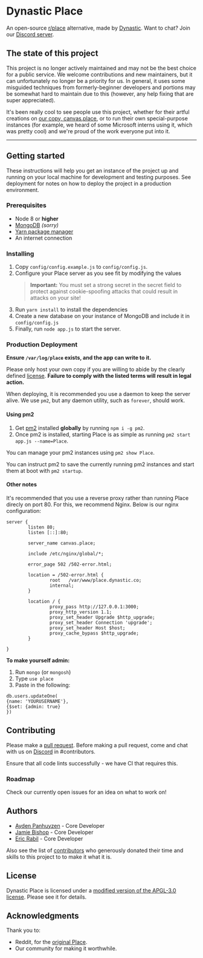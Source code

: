 # Dynastic Place

An open-source [r/place](https://reddit.com/r/place) alternative, made by [Dynastic](https://dynastic.co). Want to chat? Join our [Discord server](https://discord.gg/CgC8FTg).

## The state of this project
This project is no longer actively maintained and may not be the best choice for a public service. We welcome contributions and new maintainers, but it can unfortunately no longer be a priority for us. In general, it uses some misguided techniques from formerly-beginner developers and portions may be somewhat hard to maintain due to this (however, any help fixing that are super appreciated).

It's been really cool to see people use this project, whether for their artful creations on [our copy, canvas.place](https://canvas.place), or to run their own special-purpose instances (for example, we heard of some Microsoft interns using it, which was pretty cool) and we're proud of the work everyone put into it.

---

## Getting started

These instructions will help you get an instance of the project up and running on your local machine for development and testing purposes. See deployment for notes on how to deploy the project in a production environment.

### Prerequisites

* Node 8 or **higher**
* [MongoDB](https://www.mongodb.com) *(sorry)*
* [Yarn package manager](https://www.yarnpkg.com)
* An internet connection

### Installing

1. Copy `config/config.example.js` to `config/config.js`.
2. Configure your Place server as you see fit by modifying the values
   > **Important:** You must set a strong secret in the secret field to protect against cookie-spoofing attacks that could result in attacks on your site!
3. Run `yarn install` to install the dependencies
4. Create a new database on your instance of MongoDB and include it in `config/config.js`
5. Finally, run `node app.js` to start the server.

### Production Deployment

**Ensure `/var/log/place` exists, and the app can write to it.**

Please only host your own copy if you are willing to abide by the clearly defined [license](https://github.com/dynastic/place/blob/master/LICENSE). **Failure to comply with the listed terms will result in legal action.**

When deploying, it is recommended you use a daemon to keep the server alive. We use `pm2`, but any daemon utility, such as `forever`, should work.

#### Using pm2

1. Get [pm2](http://pm2.keymetrics.io) installed **globally** by running `npm i -g pm2`.
2. Once pm2 is installed, starting Place is as simple as running `pm2 start app.js --name=Place`.

You can manage your pm2 instances using `pm2 show Place`.

You can instruct pm2 to save the currently running pm2 instances and start them at boot with `pm2 startup`.

#### Other notes

It's recommended that you use a reverse proxy rather than running Place direcly on port 80. For this, we recommend Nginx. Below is our nginx configuration:

```nginx
server {
        listen 80;
        listen [::]:80;

        server_name canvas.place;

        include /etc/nginx/global/*;

        error_page 502 /502-error.html;

        location = /502-error.html {
                root   /var/www/place.dynastic.co;
                internal;
        }

        location / {
                proxy_pass http://127.0.0.1:3000;
                proxy_http_version 1.1;
                proxy_set_header Upgrade $http_upgrade;
                proxy_set_header Connection 'upgrade';
                proxy_set_header Host $host;
                proxy_cache_bypass $http_upgrade;
        }

}
```

__To make yourself admin:__

1. Run `mongo` (or `mongosh`)
2. Type `use place`
3. Paste in the following:
```
db.users.updateOne(
{name: 'YOURUSERNAME'},
{$set: {admin: true}
})
```

## Contributing 

Please make a [pull request](/https://github.com/dynastic/place/pulls). Before making a pull request, come and chat with us on [Discord](https://discord.gg/CgC8FTg) in #contributors.

Ensure that all code lints successfully - we have CI that requires this.

### Roadmap

Check our currently open issues for an idea on what to work on!

## Authors

* [Ayden Panhuyzen](https://ayden.dev) - Core Developer
* [Jamie Bishop](https://twitter.com/jamiebishop123) - Core Developer
* [Eric Rabil](https://twitter.com/ericrabil) - Core Developer

Also see the list of [contributors](https://www.github.com/dynastic/place/contributors) who generously donated their time and skills to this project to to make it what it is.

## License

Dynastic Place is licensed under a [modified version of the APGL-3.0 license](https://github.com/dynastic/place/blob/master/LICENSE). Please see it for details.

## Acknowledgments

Thank you to:
* Reddit, for the [original Place](https://reddit.com/r/place).
* Our community for making it worthwhile.
